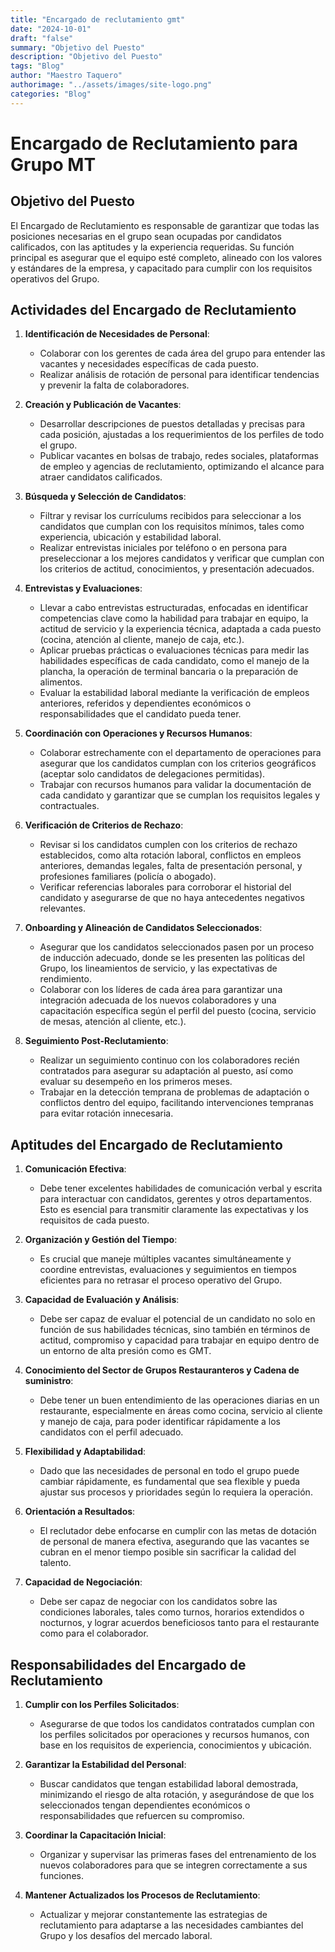 ```yaml
---
title: "Encargado de reclutamiento gmt"
date: "2024-10-01"
draft: "false"
summary: "Objetivo del Puesto"
description: "Objetivo del Puesto"
tags: "Blog"
author: "Maestro Taquero"
authorimage: "../assets/images/site-logo.png"
categories: "Blog"
---
```

# Encargado de Reclutamiento para Grupo MT

## Objetivo del Puesto
El Encargado de Reclutamiento es responsable de garantizar que todas las posiciones necesarias en el grupo sean ocupadas por candidatos calificados, con las aptitudes y la experiencia requeridas. Su función principal es asegurar que el equipo esté completo, alineado con los valores y estándares de la empresa, y capacitado para cumplir con los requisitos operativos del Grupo.

## Actividades del Encargado de Reclutamiento

1. **Identificación de Necesidades de Personal**:
   - Colaborar con los gerentes de cada área del grupo para entender las vacantes y necesidades específicas de cada puesto.
   - Realizar análisis de rotación de personal para identificar tendencias y prevenir la falta de colaboradores.

2. **Creación y Publicación de Vacantes**:
   - Desarrollar descripciones de puestos detalladas y precisas para cada posición, ajustadas a los requerimientos de los perfiles de todo el grupo.
   - Publicar vacantes en bolsas de trabajo, redes sociales, plataformas de empleo y agencias de reclutamiento, optimizando el alcance para atraer candidatos calificados.

3. **Búsqueda y Selección de Candidatos**:
   - Filtrar y revisar los currículums recibidos para seleccionar a los candidatos que cumplan con los requisitos mínimos, tales como experiencia, ubicación y estabilidad laboral.
   - Realizar entrevistas iniciales por teléfono o en persona para preseleccionar a los mejores candidatos y verificar que cumplan con los criterios de actitud, conocimientos, y presentación adecuados.

4. **Entrevistas y Evaluaciones**:
   - Llevar a cabo entrevistas estructuradas, enfocadas en identificar competencias clave como la habilidad para trabajar en equipo, la actitud de servicio y la experiencia técnica, adaptada a cada puesto (cocina, atención al cliente, manejo de caja, etc.).
   - Aplicar pruebas prácticas o evaluaciones técnicas para medir las habilidades específicas de cada candidato, como el manejo de la plancha, la operación de terminal bancaria o la preparación de alimentos.
   - Evaluar la estabilidad laboral mediante la verificación de empleos anteriores, referidos y dependientes económicos o responsabilidades que el candidato pueda tener.

5. **Coordinación con Operaciones y Recursos Humanos**:
   - Colaborar estrechamente con el departamento de operaciones para asegurar que los candidatos cumplan con los criterios geográficos (aceptar solo candidatos de delegaciones permitidas).
   - Trabajar con recursos humanos para validar la documentación de cada candidato y garantizar que se cumplan los requisitos legales y contractuales.

6. **Verificación de Criterios de Rechazo**:
   - Revisar si los candidatos cumplen con los criterios de rechazo establecidos, como alta rotación laboral, conflictos en empleos anteriores, demandas legales, falta de presentación personal, y profesiones familiares (policía o abogado).
   - Verificar referencias laborales para corroborar el historial del candidato y asegurarse de que no haya antecedentes negativos relevantes.

7. **Onboarding y Alineación de Candidatos Seleccionados**:
   - Asegurar que los candidatos seleccionados pasen por un proceso de inducción adecuado, donde se les presenten las políticas del Grupo, los lineamientos de servicio, y las expectativas de rendimiento.
   - Colaborar con los líderes de cada área para garantizar una integración adecuada de los nuevos colaboradores y una capacitación específica según el perfil del puesto (cocina, servicio de mesas, atención al cliente, etc.).

8. **Seguimiento Post-Reclutamiento**:
   - Realizar un seguimiento continuo con los colaboradores recién contratados para asegurar su adaptación al puesto, así como evaluar su desempeño en los primeros meses.
   - Trabajar en la detección temprana de problemas de adaptación o conflictos dentro del equipo, facilitando intervenciones tempranas para evitar rotación innecesaria.

## Aptitudes del Encargado de Reclutamiento

1. **Comunicación Efectiva**:
   - Debe tener excelentes habilidades de comunicación verbal y escrita para interactuar con candidatos, gerentes y otros departamentos. Esto es esencial para transmitir claramente las expectativas y los requisitos de cada puesto.

2. **Organización y Gestión del Tiempo**:
   - Es crucial que maneje múltiples vacantes simultáneamente y coordine entrevistas, evaluaciones y seguimientos en tiempos eficientes para no retrasar el proceso operativo del Grupo.

3. **Capacidad de Evaluación y Análisis**:
   - Debe ser capaz de evaluar el potencial de un candidato no solo en función de sus habilidades técnicas, sino también en términos de actitud, compromiso y capacidad para trabajar en equipo dentro de un entorno de alta presión como es GMT.

4. **Conocimiento del Sector de Grupos Restauranteros y Cadena de suministro**:
   - Debe tener un buen entendimiento de las operaciones diarias en un restaurante, especialmente en áreas como cocina, servicio al cliente y manejo de caja, para poder identificar rápidamente a los candidatos con el perfil adecuado.

5. **Flexibilidad y Adaptabilidad**:
   - Dado que las necesidades de personal en todo el grupo puede cambiar rápidamente, es fundamental que sea flexible y pueda ajustar sus procesos y prioridades según lo requiera la operación.

6. **Orientación a Resultados**:
   - El reclutador debe enfocarse en cumplir con las metas de dotación de personal de manera efectiva, asegurando que las vacantes se cubran en el menor tiempo posible sin sacrificar la calidad del talento.

7. **Capacidad de Negociación**:
   - Debe ser capaz de negociar con los candidatos sobre las condiciones laborales, tales como turnos, horarios extendidos o nocturnos, y lograr acuerdos beneficiosos tanto para el restaurante como para el colaborador.

## Responsabilidades del Encargado de Reclutamiento

1. **Cumplir con los Perfiles Solicitados**:
   - Asegurarse de que todos los candidatos contratados cumplan con los perfiles solicitados por operaciones y recursos humanos, con base en los requisitos de experiencia, conocimientos y ubicación.

2. **Garantizar la Estabilidad del Personal**:
   - Buscar candidatos que tengan estabilidad laboral demostrada, minimizando el riesgo de alta rotación, y asegurándose de que los seleccionados tengan dependientes económicos o responsabilidades que refuercen su compromiso.

3. **Coordinar la Capacitación Inicial**:
   - Organizar y supervisar las primeras fases del entrenamiento de los nuevos colaboradores para que se integren correctamente a sus funciones.

4. **Mantener Actualizados los Procesos de Reclutamiento**:
   - Actualizar y mejorar constantemente las estrategias de reclutamiento para adaptarse a las necesidades cambiantes del Grupo y los desafíos del mercado laboral.
